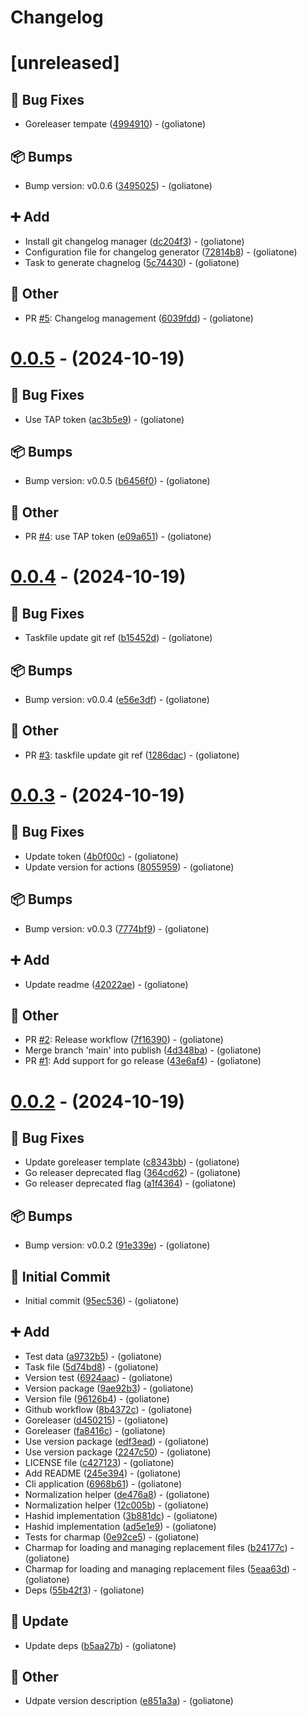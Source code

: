 # Changelog

# [unreleased]

## <!-- 1 -->🐛 Bug Fixes

- Goreleaser tempate ([4994910](https://github.com/goliatone/hashid/commit/4994910c7b2b28897625e354bee6c7938e40e07e))  - (goliatone)

## <!-- 13 -->📦 Bumps

- Bump version: v0.0.6 ([3495025](https://github.com/goliatone/hashid/commit/3495025e4ad07188ff08f4cfa3e37b90e9ecb618))  - (goliatone)

## <!-- 16 -->➕ Add

- Install git changelog manager ([dc204f3](https://github.com/goliatone/hashid/commit/dc204f367963626bd9f396d19c8fbb613ad3d87e))  - (goliatone)
- Configuration file for changelog generator ([72814b8](https://github.com/goliatone/hashid/commit/72814b81eb65101a030cc8b5f1909c19ed0e23c5))  - (goliatone)
- Task to generate chagnelog ([5c74430](https://github.com/goliatone/hashid/commit/5c7443012c5c39ca2786fd129c6c5293cdc982a5))  - (goliatone)

## <!-- 30 -->📝 Other

- PR [#5](https://github.com/goliatone/hashid/pull/5): Changelog management ([6039fdd](https://github.com/goliatone/hashid/commit/6039fdd9a63657c7a318c68962d51a14c3cade2b))  - (goliatone)

# [0.0.5](https://github.com/goliatone/hashid/compare/v0.0.4...v0.0.5) - (2024-10-19)

## <!-- 1 -->🐛 Bug Fixes

- Use TAP token ([ac3b5e9](https://github.com/goliatone/hashid/commit/ac3b5e9297f5ba28625409b8a72431a478ce7947))  - (goliatone)

## <!-- 13 -->📦 Bumps

- Bump version: v0.0.5 ([b6456f0](https://github.com/goliatone/hashid/commit/b6456f0da14d3283885fa90da8f1067c7281bbf4))  - (goliatone)

## <!-- 30 -->📝 Other

- PR [#4](https://github.com/goliatone/hashid/pull/4): use TAP token ([e09a651](https://github.com/goliatone/hashid/commit/e09a6515e1dd560987f73a901d5e733c14dcb669))  - (goliatone)

# [0.0.4](https://github.com/goliatone/hashid/compare/v0.0.3...v0.0.4) - (2024-10-19)

## <!-- 1 -->🐛 Bug Fixes

- Taskfile update git ref ([b15452d](https://github.com/goliatone/hashid/commit/b15452d2158d70ebcb0d0b62b8435a7fc6d1a100))  - (goliatone)

## <!-- 13 -->📦 Bumps

- Bump version: v0.0.4 ([e56e3df](https://github.com/goliatone/hashid/commit/e56e3dfe36211ad5769a5e24d905f5ce730717b7))  - (goliatone)

## <!-- 30 -->📝 Other

- PR [#3](https://github.com/goliatone/hashid/pull/3): taskfile update git ref ([1286dac](https://github.com/goliatone/hashid/commit/1286daca32d8f75a2d5992f534c06bd1ff8fb004))  - (goliatone)

# [0.0.3](https://github.com/goliatone/hashid/compare/v0.0.2...v0.0.3) - (2024-10-19)

## <!-- 1 -->🐛 Bug Fixes

- Update token ([4b0f00c](https://github.com/goliatone/hashid/commit/4b0f00c2538cbc788b2ed7df076307d69f371327))  - (goliatone)
- Update version for actions ([8055959](https://github.com/goliatone/hashid/commit/8055959e312526bd60d98e94bee1c57491f24a3c))  - (goliatone)

## <!-- 13 -->📦 Bumps

- Bump version: v0.0.3 ([7774bf9](https://github.com/goliatone/hashid/commit/7774bf9cfd2e6497b71a550f11e6f5e8a1cd3b4a))  - (goliatone)

## <!-- 16 -->➕ Add

- Update readme ([42022ae](https://github.com/goliatone/hashid/commit/42022ae8625c4b3a725501672f8311ffbbfe6673))  - (goliatone)

## <!-- 30 -->📝 Other

- PR [#2](https://github.com/goliatone/hashid/pull/2): Release workflow ([7f16390](https://github.com/goliatone/hashid/commit/7f16390fd2e8a8165d68b109debb530c51c0e4aa))  - (goliatone)
- Merge branch 'main' into publish ([4d348ba](https://github.com/goliatone/hashid/commit/4d348babfe835aac2ccdf0d075ff8ba246d5e31a))  - (goliatone)
- PR [#1](https://github.com/goliatone/hashid/pull/1): Add support for go release ([43e6af4](https://github.com/goliatone/hashid/commit/43e6af4263561f856451105544255e94fe98d53f))  - (goliatone)

# [0.0.2](https://github.com/goliatone/hashid/tree/v0.0.2) - (2024-10-19)

## <!-- 1 -->🐛 Bug Fixes

- Update goreleaser template ([c8343bb](https://github.com/goliatone/hashid/commit/c8343bb2c4a0c2afbf0704e9f476c78254aedb39))  - (goliatone)
- Go releaser deprecated flag ([364cd62](https://github.com/goliatone/hashid/commit/364cd620c5694c08047d4b3f3eb6ad509ccc7ad6))  - (goliatone)
- Go releaser deprecated flag ([a1f4364](https://github.com/goliatone/hashid/commit/a1f4364ed68863600ff94c04d7b2aff430f9f4a9))  - (goliatone)

## <!-- 13 -->📦 Bumps

- Bump version: v0.0.2 ([91e339e](https://github.com/goliatone/hashid/commit/91e339ea3ea77d937ba5daa017b47670624262b3))  - (goliatone)

## <!-- 14 -->🎉 Initial Commit

- Initial commit ([95ec536](https://github.com/goliatone/hashid/commit/95ec536f14f1709a7578139c667724a9acc82bcd))  - (goliatone)

## <!-- 16 -->➕ Add

- Test data ([a9732b5](https://github.com/goliatone/hashid/commit/a9732b5823d1107ed1b5c99df1d06fcbd36fbb74))  - (goliatone)
- Task file ([5d74bd8](https://github.com/goliatone/hashid/commit/5d74bd8bfd4b0e54588320aea18521436528c4ae))  - (goliatone)
- Version test ([6924aac](https://github.com/goliatone/hashid/commit/6924aacf9286ddc8fa9ff4c639e5f9fe98f86fcd))  - (goliatone)
- Version package ([9ae92b3](https://github.com/goliatone/hashid/commit/9ae92b384895797a5b291349eb64434d74a96b81))  - (goliatone)
- Version file ([96126b4](https://github.com/goliatone/hashid/commit/96126b49ceb1d1a2029d17515d8e65c315b3e75c))  - (goliatone)
- Github workflow ([8b4372c](https://github.com/goliatone/hashid/commit/8b4372cce530baffa00839d610c6bedcc2c0f085))  - (goliatone)
- Goreleaser ([d450215](https://github.com/goliatone/hashid/commit/d450215e6a58bc891e91029f18911a084a3f754d))  - (goliatone)
- Goreleaser ([fa8416c](https://github.com/goliatone/hashid/commit/fa8416c1cea2b2837acd477c2846afcb79bb8a0b))  - (goliatone)
- Use version package ([edf3ead](https://github.com/goliatone/hashid/commit/edf3eada9c29dff02544ebf435a576eaedf53439))  - (goliatone)
- Use version package ([2247c50](https://github.com/goliatone/hashid/commit/2247c50bdcd9abbe419b545ab438991b3e385c93))  - (goliatone)
- LICENSE file ([c427123](https://github.com/goliatone/hashid/commit/c42712312f592ec58e9fcb6781ff20063f630b3e))  - (goliatone)
- Add README ([245e394](https://github.com/goliatone/hashid/commit/245e394bf6a381285a1ee4dab0e19e133898f227))  - (goliatone)
- Cli application ([6968b61](https://github.com/goliatone/hashid/commit/6968b61b4f4b47612917c91d55ae65d0eaf35934))  - (goliatone)
- Normalization helper ([de476a8](https://github.com/goliatone/hashid/commit/de476a8f8eedf513019c435f5e69674e65e9c842))  - (goliatone)
- Normalization helper ([12c005b](https://github.com/goliatone/hashid/commit/12c005bb6fba851c5b3a0fec87491828e8120145))  - (goliatone)
- Hashid implementation ([3b881dc](https://github.com/goliatone/hashid/commit/3b881dcde059cbf104c255305d7a6c4b7ef570a7))  - (goliatone)
- Hashid implementation ([ad5e1e9](https://github.com/goliatone/hashid/commit/ad5e1e9ca825d22a4b24d0fcbf35aede2a690b4d))  - (goliatone)
- Tests for charmap ([0e92ce5](https://github.com/goliatone/hashid/commit/0e92ce579e97a7a23bf5aefa403fefe865fd3d72))  - (goliatone)
- Charmap for loading and managing replacement files ([b24177c](https://github.com/goliatone/hashid/commit/b24177c7dd08445079fc61ac797c1947c027b8e1))  - (goliatone)
- Charmap for loading and managing replacement files ([5eaa63d](https://github.com/goliatone/hashid/commit/5eaa63d160f3a12f71000207ced1caa6497b91dc))  - (goliatone)
- Deps ([55b42f3](https://github.com/goliatone/hashid/commit/55b42f3fe4ccd8aceec89b38ec17a116aedb4903))  - (goliatone)

## <!-- 26 -->🔄 Update

- Update deps ([b5aa27b](https://github.com/goliatone/hashid/commit/b5aa27bdb4ebb66ac8b2e887b2a77d0c505a01f3))  - (goliatone)

## <!-- 30 -->📝 Other

- Udpate version description ([e851a3a](https://github.com/goliatone/hashid/commit/e851a3ab4c18fc55e362993a8279763b12b39884))  - (goliatone)

<!-- generated by git-cliff -->
